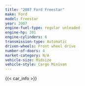 ```yaml
---
title: "2007 Ford Freestar"
make: Ford
model: Freestar
year: 2007
engine-fuel-type: regular unleaded
engine-hp: 201
engine-cylinders: 6
transmission-type: Automatic
driven-wheels: Front wheel drive
number-of-doors: 4
market-category: N/A
vehicle-size: Midsize
vehicle-style: Cargo Minivan
---
```


{{< car_info >}}
